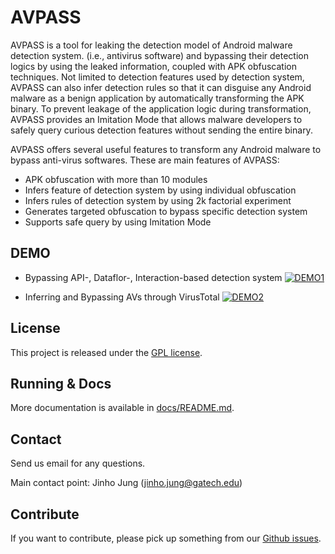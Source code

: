 AVPASS
======

AVPASS is a tool for leaking the detection model of Android malware detection system. (i.e., antivirus software) and bypassing their detection logics by using the leaked information, coupled with APK obfuscation techniques. Not limited to detection features used by detection system, AVPASS can also infer detection rules so that it can disguise any Android malware as a benign application by automatically transforming the APK binary. To prevent leakage of the application logic during transformation, AVPASS provides an Imitation Mode that allows malware developers to safely query curious detection features without sending the entire binary.

AVPASS offers several useful features to transform any Android malware to bypass anti-virus softwares. These are main features of AVPASS:

- APK obfuscation with more than 10 modules
- Infers feature of detection system by using individual obfuscation
- Infers rules of detection system by using 2k factorial experiment
- Generates targeted obfuscation to bypass specific detection system
- Supports safe query by using Imitation Mode

DEMO
----

* Bypassing API-, Dataflor-, Interaction-based detection system
[![DEMO1](http://img.youtube.com/vi/6D1miTSRKA8/0.jpg)](http://www.youtube.com/watch?v=6D1miTSRKA8)

* Inferring and Bypassing AVs through VirusTotal
[![DEMO2](http://img.youtube.com/vi/GkMyobbyl88/0.jpg)](http://www.youtube.com/watch?v=GkMyobbyl88)

License
-------

This project is released under the [GPL license](./LICENSE).


Running & Docs
--------------

More documentation is available in [docs/README.md](docs/README.md).


Contact
-------

Send us email for any questions.

Main contact point: Jinho Jung (jinho.jung@gatech.edu)


Contribute
----------

If you want to contribute, please pick up something from our [Github issues](https://github.com/sslab-gatech/avpass/issues).

